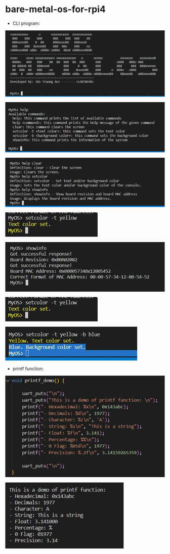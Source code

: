# bare-metal-os-for-rpi4
- CLI program:

![Alt text](https://github.com/andtr-2021/cli-printf-bare-metal-os/blob/master/osWelcome.JPG)

![Alt text](https://github.com/andtr-2021/cli-printf-bare-metal-os/blob/master/help.JPG)

![Alt text](https://github.com/andtr-2021/cli-printf-bare-metal-os/blob/master/man.JPG)

![Alt text](https://github.com/andtr-2021/cli-printf-bare-metal-os/blob/master/set%20text%20color.JPG)

![Alt text](https://github.com/andtr-2021/cli-printf-bare-metal-os/blob/master/showinfo.JPG)

![Alt text](https://github.com/andtr-2021/cli-printf-bare-metal-os/blob/master/set%20text%20color.JPG)

![Alt text](https://github.com/andtr-2021/cli-printf-bare-metal-os/blob/master/settextbackground.JPG)

- printf function:

![Alt text](https://github.com/andtr-2021/cli-printf-bare-metal-os/blob/master/printf%20code.JPG)

![Alt text](https://github.com/andtr-2021/cli-printf-bare-metal-os/blob/master/printf%20demo.JPG)

